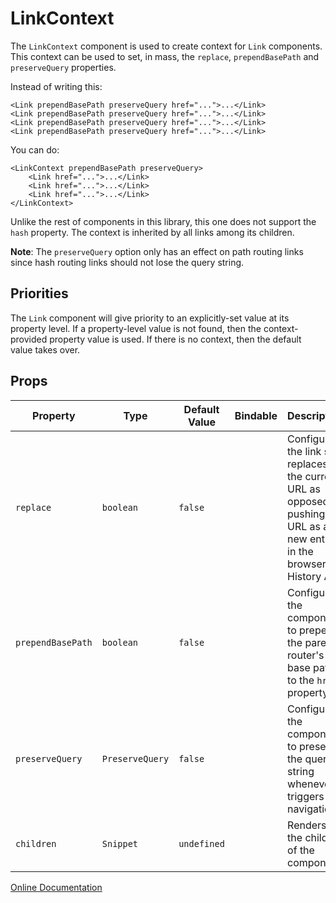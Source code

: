 # LinkContext

The `LinkContext` component is used to create context for `Link` components.  This context can be used to set, in 
mass, the `replace`, `prependBasePath` and `preserveQuery` properties.

Instead of writing this:

```svelte
<Link prependBasePath preserveQuery href="...">...</Link>
<Link prependBasePath preserveQuery href="...">...</Link>
<Link prependBasePath preserveQuery href="...">...</Link>
<Link prependBasePath preserveQuery href="...">...</Link>
```

You can do:

```svelte
<LinkContext prependBasePath preserveQuery>
    <Link href="...">...</Link>
    <Link href="...">...</Link>
    <Link href="...">...</Link>
</LinkContext>
```

Unlike the rest of components in this library, this one does not support the `hash` property.  The context is 
inherited by all links among its children.

**Note**:  The `preserveQuery` option only has an effect on path routing links since hash routing links should not 
lose the query string.

## Priorities

The `Link` component will give priority to an explicitly-set value at its property level.  If a property-level value is 
not found, then the context-provided property value is used.  If there is no context, then the default value takes over.

## Props

| Property | Type | Default Value | Bindable | Description |
|-|-|-|-|-|
| `replace` | `boolean` | `false` | | Configures the link so it replaces the current URL as opposed to pushing the URL as a new entry in the browser's History API. |
| `prependBasePath` | `boolean` | `false` | | Configures the component to prepend the parent router's base path to the `href` property. |
| `preserveQuery` | `PreserveQuery` | `false` | | Configures the component to preserve the query string whenever it triggers navigation. |
| `children` | `Snippet` | `undefined` | | Renders the children of the component. |

[Online Documentation](https://wjfe-n-savant.hashnode.space/wjfe-n-savant/components/linkcontext)
